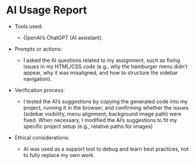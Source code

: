 # AI Usage Report

- Tools used:
  * OpenAI’s ChatGPT (AI assistant).

- Prompts or actions:
  * I asked the AI questions related to my assignment, such as fixing issues in my HTML/CSS code (e.g., why the hamburger menu didn’t appear, why it was misaligned, and how to structure the sidebar navigation).
- Verification process:
  * I tested the AI’s suggestions by copying the generated code into my project, running it in the browser, and confirming whether the issues (sidebar visibility, menu alignment, background image path) were fixed. When necessary, I modified the AI’s suggestions to fit my specific project setup (e.g., relative paths for images)
- Ethical considerations:
  * AI was used as a support tool to debug and learn best practices, not to fully replace my own work.
  

